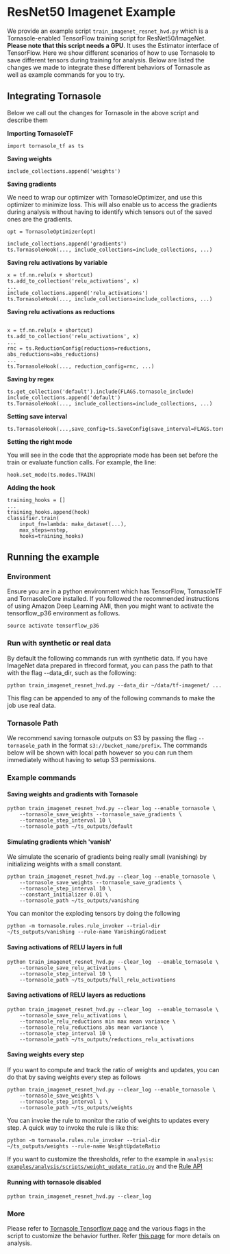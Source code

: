 # ResNet50 Imagenet Example
We provide an example script `train_imagenet_resnet_hvd.py` which is a Tornasole-enabled TensorFlow training script for ResNet50/ImageNet. 
**Please note that this script needs a GPU**. 
It uses the Estimator interface of TensorFlow. 
Here we show different scenarios of how to use Tornasole to 
save different tensors during training for analysis. 
Below are listed the changes we made to integrate these different 
behaviors of Tornasole as well as example commands for you to try.

## Integrating Tornasole
Below we call out the changes for Tornasole in the above script and describe them

**Importing TornasoleTF**
```
import tornasole_tf as ts
```
**Saving weights**
```
include_collections.append('weights')
```
**Saving gradients**

We need to wrap our optimizer with TornasoleOptimizer, and use this optimizer to minimize loss. 
This will also enable us to access the gradients during analysis without having to identify which tensors out of the saved ones are the gradients.
```
opt = TornasoleOptimizer(opt)

include_collections.append('gradients')
ts.TornasoleHook(..., include_collections=include_collections, ...)
```
**Saving relu activations by variable**
```
x = tf.nn.relu(x + shortcut)
ts.add_to_collection('relu_activations', x)
...
include_collections.append('relu_activations')
ts.TornasoleHook(..., include_collections=include_collections, ...)
```
**Saving relu activations as reductions**
```

x = tf.nn.relu(x + shortcut)
ts.add_to_collection('relu_activations', x)
...
rnc = ts.ReductionConfig(reductions=reductions, abs_reductions=abs_reductions)
...
ts.TornasoleHook(..., reduction_config=rnc, ...)
```
**Saving by regex**
```
ts.get_collection('default').include(FLAGS.tornasole_include)
include_collections.append('default')
ts.TornasoleHook(..., include_collections=include_collections, ...)
```
**Setting save interval**
```
ts.TornasoleHook(...,save_config=ts.SaveConfig(save_interval=FLAGS.tornasole_step_interval)...)
```
**Setting the right mode**

You will see in the code that the appropriate mode has been set before the train or evaluate function calls.
For example, the line:
```
hook.set_mode(ts.modes.TRAIN)
```

**Adding the hook**
```
training_hooks = []
...
training_hooks.append(hook)
classifier.train(
    input_fn=lambda: make_dataset(...),
    max_steps=nstep,
    hooks=training_hooks)
```
## Running the example
### Environment
Ensure you are in a python environment which has TensorFlow, TornasoleTF and TornasoleCore installed. If you followed the recommended instructions of using Amazon Deep Learning AMI, then you might want to activate the tensorflow_p36 environment as follows.
```
source activate tensorflow_p36
```
### Run with synthetic or real data
By default the following commands run with synthetic data. If you have ImageNet data prepared in tfrecord format, 
 you can pass the path to that with the flag --data_dir, such as the following:

```python train_imagenet_resnet_hvd.py --data_dir ~/data/tf-imagenet/ ...```

This flag can be appended to any of the following commands 
to make the job use real data.
### Tornasole Path
We recommend saving tornasole outputs on S3 by passing 
the flag `--tornasole_path` in the format `s3://bucket_name/prefix`. 
The commands below will be shown with local path however 
so you can run them immediately without having to setup S3 permissions.

### Example commands
#### Saving weights and gradients with Tornasole
```
python train_imagenet_resnet_hvd.py --clear_log --enable_tornasole \
    --tornasole_save_weights --tornasole_save_gradients \ 
    --tornasole_step_interval 10 \
    --tornasole_path ~/ts_outputs/default
```
#### Simulating gradients which 'vanish'
We simulate the scenario of gradients being really small (vanishing) by initializing weights with a small constant. 
```
python train_imagenet_resnet_hvd.py --clear_log --enable_tornasole \
    --tornasole_save_weights --tornasole_save_gradients \ 
    --tornasole_step_interval 10 \
    --constant_initializer 0.01 \
    --tornasole_path ~/ts_outputs/vanishing  
``` 

You can monitor the exploding tensors by doing the following
```
python -m tornasole.rules.rule_invoker --trial-dir ~/ts_outputs/vanishing --rule-name VanishingGradient
``` 
#### Saving activations of RELU layers in full
```
python train_imagenet_resnet_hvd.py --clear_log  --enable_tornasole \
    --tornasole_save_relu_activations \
    --tornasole_step_interval 10 \
    --tornasole_path ~/ts_outputs/full_relu_activations
```
#### Saving activations of RELU layers as reductions
```
python train_imagenet_resnet_hvd.py --clear_log  --enable_tornasole \
    --tornasole_save_relu_activations \
    --tornasole_relu_reductions min max mean variance \
    --tornasole_relu_reductions_abs mean variance \
    --tornasole_step_interval 10 \
    --tornasole_path ~/ts_outputs/reductions_relu_activations  
```
#### Saving weights every step
If you want to compute and track the ratio of weights and updates, 
you can do that by saving weights every step as follows 
```
python train_imagenet_resnet_hvd.py --clear_log --enable_tornasole \
    --tornasole_save_weights \
    --tornasole_step_interval 1 \
    --tornasole_path ~/ts_outputs/weights
```

You can invoke the rule to 
monitor the ratio of weights to updates every step. 
A quick way to invoke the rule is like this: 
```
python -m tornasole.rules.rule_invoker --trial-dir ~/ts_outputs/weights --rule-name WeightUpdateRatio
```
If you want to customize the thresholds, refer to the example in `analysis`:
[`examples/analysis/scripts/weight_update_ratio.py`](examples/analysis/scripts/weight_update_ratio.py) 
and the [Rule API](docs/analysis/README.md#rules-api)

#### Running with tornasole disabled
```
python train_imagenet_resnet_hvd.py --clear_log
```
### More
Please refer to [Tornasole Tensorflow page](docs/tensorflow/README.md) and the various flags in the script to customize the behavior further.
Refer [this page](docs/analysis/README.md) for more details on analysis. 